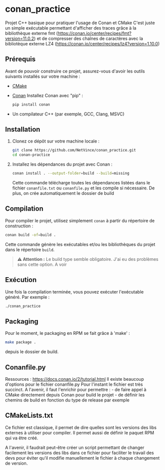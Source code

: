 # conan_practice
Projet C++ basique pour pratiquer l'usage de Conan et CMake
C'est juste un simple exécutable permettant d'afficher des traces grâce à la bibliothèque externe fmt (https://conan.io/center/recipes/fmt?version=11.0.2)
et de compresser des chaînes de caractères avec la bibliotèque externe LZ4 (https://conan.io/center/recipes/lz4?version=1.10.0)

## Prérequis

Avant de pouvoir construire ce projet, assurez-vous d'avoir les outils suivants installés sur votre machine :

- [CMake](https://cmake.org/) 
- [Conan](https://conan.io/)
  Installez Conan avec "pip" :

   ```bash
   pip install conan
   ```
- Un compilateur C++ (par exemple, GCC, Clang, MSVC)

## Installation

1. Clonez ce dépôt sur votre machine locale :

   ```bash
   git clone https://github.com/NetVince/conan_practice.git
   cd conan-practice
   ```

2. Installez les dépendances du projet avec Conan :

   ```bash
   conan install . --output-folder=build --build=missing
   ```
   Cette commande télécharge toutes les dépendances listées dans le fichier `conanfile.txt` ou `conanfile.py` et les compile si nécessaire.
   De plus, on crée automatiquement le dossier de build


## Compilation

Pour compiler le projet, utilisez simplement `conan` à partir du répertoire de construction :

```bash
conan build -of=build .
```

Cette commande génère les exécutables et/ou les bibliothèques du projet dans le répertoire `build`.
> **⚠️ Attention :** Le build type semble obligatoire. J'ai eu des problèmes sans cette option. A voir


## Exécution

Une fois la compilation terminée, vous pouvez exécuter l'exécutable généré. Par exemple :

```bash
./conan_practice
```

## Packaging

Pour le moment, le packaging en RPM se fait grâce à 'make' :
```bash
make package .
```
depuis le dossier de build.

## Conanfile.py

Ressources : https://docs.conan.io/2/tutorial.html
Il existe beaucoup d'options pour le fichier conanfile.py
Pour l'instant le fichier est très succinct.
A l'avenir, il faut l'enrichir pour permettre :
    - de faire appel à CMake directement depuis Conan pour build le projet
    - de définir les chemins de build en fonction du type de release par exemple

## CMakeLists.txt

Ce fichier est classique, il permet de dire quelles sont les versions des libs externes à utiliser pour compiler.
Il permet aussi de définir le paquet RPM qui va être créé.

A l'avenir, il faudrait peut-être créer un script permettant de changer facilement les versions des libs dans ce fichier
pour faciliter le travail des devs pour éviter qu'il modifie manuellement le fichier à chaque changement de version.